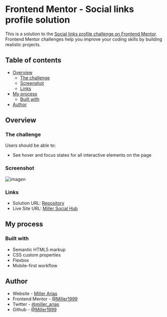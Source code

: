 # Frontend Mentor - Social links profile solution

This is a solution to the [Social links profile challenge on Frontend Mentor](https://www.frontendmentor.io/challenges/social-links-profile-UG32l9m6dQ). Frontend Mentor challenges help you improve your coding skills by building realistic projects. 

## Table of contents

- [Overview](#overview)
  - [The challenge](#the-challenge)
  - [Screenshot](#screenshot)
  - [Links](#links)
- [My process](#my-process)
  - [Built with](#built-with)
- [Author](#author)


## Overview

### The challenge

Users should be able to:

- See hover and focus states for all interactive elements on the page

### Screenshot

![imagen](https://github.com/Miller1999/SocialHub/assets/22383830/43e239a8-3698-44ca-ad74-82564f945156)

### Links

- Solution URL: [Repository](https://github.com/Miller1999/SocialHub)
- Live Site URL: [Miller Social Hub](https://social-hub-ivory.vercel.app/)

## My process

### Built with

- Semantic HTML5 markup
- CSS custom properties
- Flexbox
- Mobile-first workflow

## Author

- Website - [Miller Arias](https://portafolio-miller-arias.vercel.app)
- Frontend Mentor - [@Miller1999](https://www.frontendmentor.io/profile/Miller1999)
- Twitter - [@miller_arias](https://twitter.com/miller_arias)
- Github - [@Miller1999](https://github.com/Miller1999)

